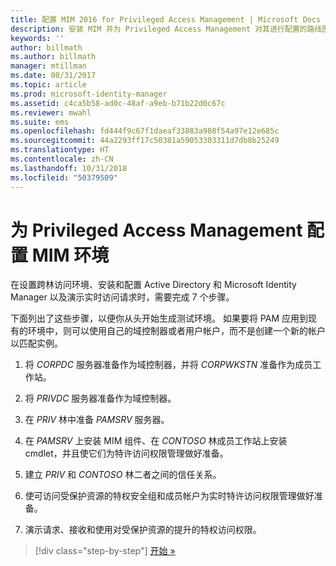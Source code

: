```yaml
---
title: 配置 MIM 2016 for Privileged Access Management | Microsoft Docs
description: 安装 MIM 并为 Privileged Access Management 对其进行配置的路线图。
keywords: ''
author: billmath
ms.author: billmath
manager: mtillman
ms.date: 08/31/2017
ms.topic: article
ms.prod: microsoft-identity-manager
ms.assetid: c4ca5b58-ad0c-48af-a9eb-b71b22d0c67c
ms.reviewer: mwahl
ms.suite: ems
ms.openlocfilehash: fd444f9c67f1daeaf33883a988f54a97e12e685c
ms.sourcegitcommit: 44a2293ff17c50381a59053303311d7db8b25249
ms.translationtype: HT
ms.contentlocale: zh-CN
ms.lasthandoff: 10/31/2018
ms.locfileid: "50379509"
---
```

# <a name="configure-the-mim-environment-for-privileged-access-management"></a>为 Privileged Access Management 配置 MIM 环境

在设置跨林访问环境、安装和配置 Active Directory 和 Microsoft Identity Manager 以及演示实时访问请求时，需要完成 7 个步骤。

下面列出了这些步骤，以便你从头开始生成测试环境。 如果要将 PAM 应用到现有的环境中，则可以使用自己的域控制器或者用户帐户，而不是创建一个新的帐户以匹配实例。

1. 将 *CORPDC* 服务器准备作为域控制器，并将 *CORPWKSTN* 准备作为成员工作站。

2. 将 *PRIVDC* 服务器准备作为域控制器。

3.  在 *PRIV* 林中准备 *PAMSRV* 服务器。

4.  在 *PAMSRV* 上安装 MIM 组件、在 *CONTOSO* 林成员工作站上安装 cmdlet，并且使它们为特许访问权限管理做好准备。

5.  建立 *PRIV* 和 *CONTOSO* 林二者之间的信任关系。

6.  使可访问受保护资源的特权安全组和成员帐户为实时特许访问权限管理做好准备。

7.  演示请求、接收和使用对受保护资源的提升的特权访问权限。

> [!div class="step-by-step"]
> [开始 »](step-1-prepare-corp-domain.md)
